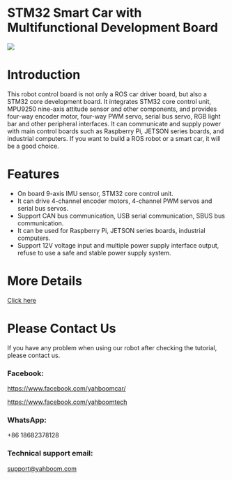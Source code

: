 # STM32 Smart Car with Multifunctional Development Board
![](https://category.yahboom.net/products/ros-driver-board)
# Introduction
This robot control board is not only a ROS car driver board, but also a STM32 core development board. It integrates STM32 core control unit, MPU9250 nine-axis attitude sensor and other components, and provides four-way encoder motor, four-way PWM servo, serial bus servo, RGB light bar and other peripheral interfaces. It can communicate and supply power with main control boards such as Raspberry Pi, JETSON series boards, and industrial computers. If you want to build a ROS robot or a smart car, it will be a good choice.
# Features
* On board 9-axis IMU sensor, STM32 core control unit.
* It can drive 4-channel encoder motors, 4-channel PWM servos and serial bus servos.
* Support CAN bus communication, USB serial communication, SBUS bus communication.
* It can be used for Raspberry Pi, JETSON series boards, industrial computers.
* Support 12V voltage input and multiple power supply interface output, refuse to use a safe and stable power supply system.

# More Details
[Click here](https://category.yahboom.net/products/stm32-boardcar)

# Please Contact Us
If you have any problem when using our robot after checking the tutorial, please contact us.

### Facebook: 
https://www.facebook.com/yahboomcar/ 
  
https://www.facebook.com/yahboomtech
### WhatsApp:
+86 18682378128

### Technical support email: 
support@yahboom.com

